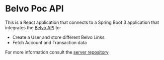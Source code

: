 # Belvo Poc API

This is a React application that connects to a Spring Boot 3 application that integrates the [Belvo API](https://developers.belvo.com/docs)
to:
- Create a User and store different Belvo Links
- Fetch Account and Transaction data

For more information consult the [server repository](https://github.com/edvicaty/belvo-poc)